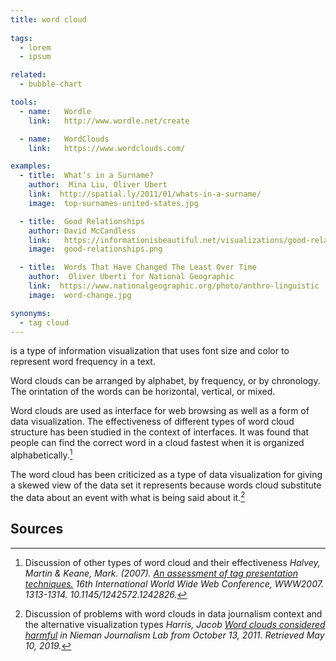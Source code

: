 ```yaml
---
title: word cloud
  
tags:
  - lorem
  - ipsum

related:
  - bubble-chart

tools:
  - name:   Wordle
    link:   http://www.wordle.net/create

  - name:   WordClouds
    link:   https://www.wordclouds.com/

examples:
  - title:  What’s in a Surname?
    author:  Mina Liu, Oliver Ubert
    link:  http://spatial.ly/2011/01/whats-in-a-surname/
    image:  top-surnames-united-states.jpg

  - title:  Good Relationships
    author: David McCandless
    link:   https://informationisbeautiful.net/visualizations/good-relationtips-most-commonly-given-relationship-advice
    image:  good-relationships.png

  - title:  Words That Have Changed The Least Over Time
    author:  Oliver Uberti for National Geographic
    link:  https://www.nationalgeographic.org/photo/anthro-linguistic
    image:  word-change.jpg

synonyms: 
  - tag cloud
---
```


is a type of information visualization that uses font size and color to represent word frequency in a text. 

<!--more-->
Word clouds can be arranged by alphabet, by frequency, or by chronology. The orintation of the words can be horizontal, vertical, or mixed.

Word clouds are used as interface for web browsing as well as a form of data visualization. The effectiveness of different types of word cloud structure has been studied in the context of interfaces. It was found that people can find the correct word in a cloud fastest when it is organized alphabetically.[^halvey]


The word cloud has been criticized as a type of data visualization for giving a skewed view of the data set it represents because words cloud substitute the data about an event with what is being said about it.[^harris]
## Sources
[^halvey]: Discussion of other types of word cloud and their effectiveness *Halvey, Martin & Keane, Mark. (2007). [An assessment of tag presentation techniques.](http://www2007.org/htmlposters/poster988/) 16th International World Wide Web Conference, WWW2007. 1313-1314. 10.1145/1242572.1242826.*
[^harris]: Discussion of problems with word clouds in data journalism context and the alternative visualization types *Harris, Jacob [Word clouds considered harmful](https://www.labor.ucla.edu/wp-content/uploads/2015/03/word-clouds-harmful.pdf) in Nieman Journalism Lab from October 13, 2011. Retrieved May 10, 2019.*
